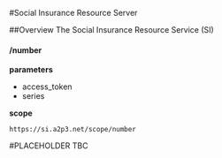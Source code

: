 #Social Insurance Resource Server

##Overview
The Social Insurance Resource Service (SI)


#### /number

**parameters**

- access_token
- series

**scope**

	https://si.a2p3.net/scope/number

#PLACEHOLDER TBC
